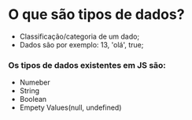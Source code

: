 # O que são tipos de dados?

* Classificação/categoria de um dado;
* Dados são por exemplo: 13, 'olá', true;

### Os tipos de dados existentes em JS são:
* Numeber
* String
* Boolean
* Empety Values(null, undefined)